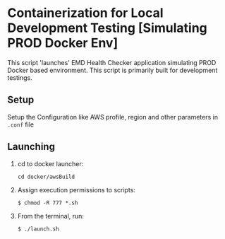 # Containerization for Local Development Testing [Simulating PROD Docker Env]

This script 'launches' EMD Health Checker application simulating PROD Docker based environment.
This script is primarily built for development testings.

## Setup

Setup the Configuration like AWS profile, region and other parameters in `.conf` file

## Launching

1. cd to docker launcher:

     `cd docker/awsBuild`   

2. Assign execution permissions to scripts:

     `$ chmod -R 777 *.sh`

3. From the terminal, run:

     `$ ./launch.sh`
